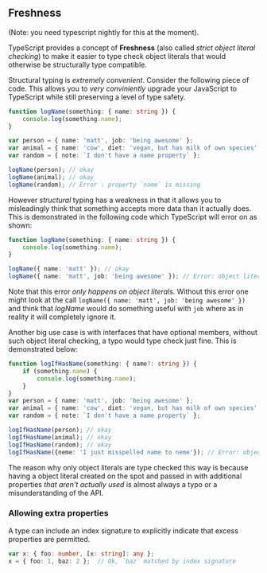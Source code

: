 ## Freshness
(Note: you need typescript nightly for this at the moment).

TypeScript provides a concept of **Freshness** (also called *strict object literal checking*) to make it easier to type check object literals that would otherwise be structurally type compatible.

Structural typing is *extremely convenient*. Consider the following piece of code. This allows you to *very conviniently* upgrade your JavaScript to TypeScript while still preserving a level of type safety.

```ts
function logName(something: { name: string }) {
    console.log(something.name);
}

var person = { name: 'matt', job: 'being awesome' };
var animal = { name: 'cow', diet: 'vegan, but has milk of own species' };
var random = { note: `I don't have a name property` };

logName(person); // okay
logName(animal); // okay
logName(random); // Error : property `name` is missing
```

However *structural* typing has a weakness in that it allows you to misleadingly think that something accepts more data than it actually does. This is demonstrated in the following code which TypeScript will error on as shown:
```ts
function logName(something: { name: string }) {
    console.log(something.name);
}

logName({ name: 'matt' }); // okay
logName({ name: 'matt', job: 'being awesome' }); // Error: object literals must only specify known properties. `job` is excessive here.
```

Note that this error *only happens on object literals*. Without this error one might look at the call `logName({ name: 'matt', job: 'being awesome' })` and think that *logName* would do something useful with `job` where as in reality it will completely ignore it.

Another big use case is with interfaces that have optional members, without such object literal checking, a typo would type check just fine. This is demonstrated below:

```ts
function logIfHasName(something: { name?: string }) {
    if (something.name) {
        console.log(something.name);
    }
}
var person = { name: 'matt', job: 'being awesome' };
var animal = { name: 'cow', diet: 'vegan, but has milk of own species' };
var random = { note: `I don't have a name property` };

logIfHasName(person); // okay
logIfHasName(animal); // okay
logIfHasName(random); // okay
logIfHasName({neme: 'I just misspelled name to neme'}); // Error: object literals must only specify known properties. `neme` is excessive here.
```

The reason why only object literals are type checked this way is because having a object literal created on the spot and passed in with additional properties *that aren't actually used* is almost always a typo or a misunderstanding of the API.

### Allowing extra properties

A type can include an index signature to explicitly indicate that excess properties are permitted.

```ts
var x: { foo: number, [x: string]: any };
x = { foo: 1, baz: 2 };  // Ok, `baz` matched by index signature
```
